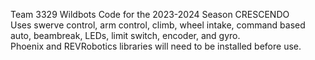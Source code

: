 Team 3329 Wildbots Code for the 2023-2024 Season CRESCENDO<br />
Uses swerve control, arm control, climb, wheel intake, command based auto, beambreak, LEDs, limit switch, encoder, and gyro.<br />
Phoenix and REVRobotics libraries will need to be installed before use.
